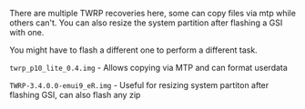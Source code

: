 There are multiple TWRP recoveries here, some can copy files via mtp while others can't. 
You can also resize the system partition after flashing a GSI with one. 

You might have to flash a different one to perform a different task.


`twrp_p10_lite_0.4.img` - Allows copying via MTP and can format userdata

`TWRP-3.4.0.0-emui9_eR.img` - Useful for resizing system partiton after flashing GSI, can also flash any zip
